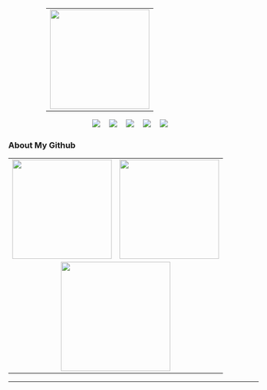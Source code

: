 <!-- 访问统计 -->

<div align="center">
  <table style="width:70%;">
    <tr>
      <td align="center">
        <img height='200' src="https://count.naihee.cn/@NaiHeeeee?theme=rule34" />
      </td>
    </tr>
  </table>
</div>

<!-- 个人资料徽标 -->

<div align="center">
  <a href="https://naihee.cn/"><img src="https://img.shields.io/badge/Website-个人网站-blue"></a>&emsp;
  <a href="https://t.me/naihe666"><img src="https://img.shields.io/badge/Telegram-电报-24A1DE"></a>&emsp;
  <a href="https://x.com/naiheeeee"><img src="https://img.shields.io/badge/X-推特-black"></a>&emsp;    
  <a href="https://space.bilibili.com/232568569"><img src="https://img.shields.io/badge/Bilibili-B站-FB7299"></a>&emsp;
  <a href="https://www.youtube.com/channel/UCLAriEYXiSDMX8HI6q21Keg"><img src="https://img.shields.io/badge/Youtube-油管-FF0000"></a>&emsp;
</div>



### About My Github
<div align="center">
  <table style="width:100%;">
    <tr>
      <!-- 第一个图片 -->
      <td align="center">
        <img height='200' src="https://github-readme-stats.naihee.cn/api?username=naiheeeee&show_icons=true&theme=tokyonight" />
      </td>
      <!-- 第二个图片 -->
      <td align="center">
        <img height='200' src="https://github-readme-stats.naihee.cn/api/top-langs/?username=NaiHeeeee&layout=compact&theme=tokyonight" />
      </td>
    </tr>
    <!-- 第三个图片 -->
    <tr>
      <td colspan="2" align="center">
        <img height="220" src="https://github-readme-activity-graph.naihee.cn/graph?username=NaiHeeeee&theme=tokyo-night&hide_border=true&area=true" />
      </td>
    </tr>
  </table>
</div>

---
